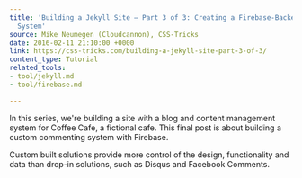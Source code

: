 ```yaml
---
title: 'Building a Jekyll Site – Part 3 of 3: Creating a Firebase-Backed Commenting
  System'
source: Mike Neumegen (Cloudcannon), CSS-Tricks
date: 2016-02-11 21:10:00 +0000
link: https://css-tricks.com/building-a-jekyll-site-part-3-of-3/
content_type: Tutorial
related_tools:
- tool/jekyll.md
- tool/firebase.md

---
```

In this series, we're building a site with a blog and content management system for Coffee Cafe, a fictional cafe. This final post is about building a custom commenting system with Firebase.

Custom built solutions provide more control of the design, functionality and data than drop-in solutions, such as Disqus and Facebook Comments.





